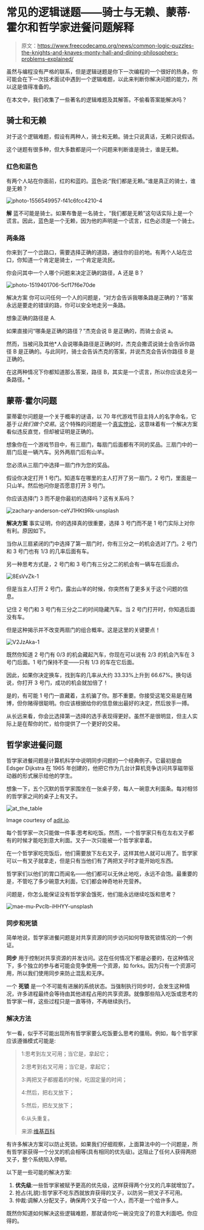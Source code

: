 # 常见的逻辑谜题——骑士与无赖、蒙蒂·霍尔和哲学家进餐问题解释

> 原文：<https://www.freecodecamp.org/news/common-logic-puzzles-the-knights-and-knaves-monty-hall-and-dining-philosophers-problems-explained/>

虽然与编程没有严格的联系，但是逻辑谜题是你下一次编程的一个很好的热身。你可能会在下一次技术面试中遇到一个逻辑难题，以此来判断你解决问题的能力，所以这是值得准备的。

在本文中，我们收集了一些著名的逻辑难题及其解答。不偷看答案能解决吗？

## 骑士和无赖

对于这个逻辑难题，假设有两种人，骑士和无赖。骑士只说真话，无赖只说假话。

这个谜题有很多种，但大多数都是问一个问题来判断谁是骑士，谁是无赖。

### 红色和蓝色

有两个人站在你面前，红的和蓝的。蓝色说:“我们都是无赖。”谁是真正的骑士，谁是无赖？

![photo-1556549957-f41c6fcc4210-4](img/447ac72308de0505d8f9d7c7aa71217b.png)

**解**
蓝不可能是骑士。如果布鲁是一名骑士，“我们都是无赖”这句话实际上是一个谎言。因此，蓝色是一个无赖，因为他的声明是一个谎言，红色必须是一个骑士。

### 两条路

你来到了一个岔路口，需要选择正确的道路，通往你的目的地。有两个人站在岔口，你知道一个肯定是骑士，一个肯定是流民。

你会问其中一个人哪个问题来决定正确的路径，A 还是 B？

![photo-1519401706-5cf17f6e70de](img/d9475ed878a34f52fb5081884a509566.png)

解决方案
你可以问任何一个人的问题是，“对方会告诉我哪条路是正确的？”答案永远是要走的错误的路，你可以安全地走另一条路。

想象正确的路径是 A.

如果直接问“哪条是正确的路径？”杰克会说 B 是正确的，而骑士会说 a。

然而，当被问及其他*人会说哪条路径是正确的时，杰克会撒谎说骑士会告诉你路径 B 是正确的。与此同时，骑士会告诉杰克的答案，并说杰克会告诉你路径 B 是正确的。

在这两种情况下你都知道那么答案，路径 B，其实是一个谎言，所以你应该走另一条路径。*

## 蒙蒂·霍尔问题

蒙蒂霍尔问题是一个关于概率的谜语，以 70 年代游戏节目主持人的名字命名，它基于*让我们做个交易*。这个特殊的问题是一个[真实悖论](https://en.wikipedia.org/wiki/Paradox)，这意味着有一个解决方案看似违反直觉，但却被证明是正确的。

想象你在一个游戏节目中，有三扇门，每扇门后面都有不同的奖品。三扇门中的一扇门后是一辆汽车。另外两扇门后有山羊。

您必须从三扇门中选择一扇门作为您的奖品。

假设你决定打开 1 号门。知道车在哪里的主人打开了另一扇门，2 号门，里面是一只山羊。然后他问你是否愿意打开 3 号门。

你应该选择门 3 而不是你最初的选择吗？这有关系吗？

![zachary-anderson-ceYJ1HKt9Rk-unsplash](img/63d821d41a6b28fd31cdeec8bad81715.png)

**解决方案**
事实证明，你的选择真的很重要，选择 3 号门而不是 1 号门实际上对你有利。原因如下。

当你从三扇紧闭的门中选择了第一扇门时，你有三分之一的机会选对了门。2 号门和 3 号门也有 1/3 的几率后面有车。

另一种思考方式是，2 号门和 3 号门有三分之二的机会有一辆车在后面*合*。

![8EsVvZk-1](img/9b63ef9104449bb05c18d8f51468d0ed.png)

但是当主人打开 2 号门，露出山羊的时候，你突然有了更多关于这个问题的信息。

记住 2 号门和 3 号门有三分之二的时间隐藏汽车。当 2 号门打开时，你知道后面没有车。

但是这种揭示并不改变两扇门的组合概率。这是这里的关键要点！

![V2JzAka-1](img/798a7837864302796c5c628bdf85bd97.png)

既然你知道 2 号门有 0/3 的机会藏起汽车，你现在可以说有 2/3 的机会汽车在 3 号门后面。1 号门保持不变——只有 1/3 的车在它后面。

因此，如果你决定换车，找到车的几率从大约 33.33%上升到 66.67%。换句话说，你打开 3 号门，成功的机会就加倍了！

是的，有可能 1 号门一直藏着，主机骗了你。那不重要。你接受这笔交易是在赌博，但你赌得很聪明。你应该根据给你的信息做出最好的决定，然后放手一搏。

从长远来看，你会比选择第一选择的选手表现得更好。虽然不是很明显，但主人实际上是在帮你的忙，给你提供了一个更好的交易。

## **哲学家进餐问题**

哲学家进餐问题是计算机科学中说明同步问题的一个经典例子。它最初是由 Edsger Dijkstra 在 1965 年创建的，他把它作为几台计算机竞争访问共享磁带驱动器的形式展示给他的学生。

想象一下，五个沉默的哲学家围坐在一张桌子旁，每人一碗意大利面条。每对相邻的哲学家之间的桌子上有叉子。

![at_the_table](img/2a067a60027ae816e5cca5005a93a716.png)

Image courtesy of [adit.io](http://adit.io/posts/2013-05-11-The-Dining-Philosophers-Problem-With-Ron-Swanson.html).

每个哲学家一次只能做一件事:思考和吃饭。然而，一个哲学家只有在左右叉子都有的时候才能吃到意大利面。叉子一次只能被一个哲学家拿着。

在一个哲学家吃完饭后，他们需要放下左右叉子，这样其他人就可以用了。哲学家可以一有叉子就拿走，但是只有当他们有了两把叉子时才能开始吃东西。

哲学家们以他们的胃口而闻名——他们都可以无休止地吃，永远不会饱。最重要的是，不管吃了多少碗意大利面，它们都会神奇地补充营养。

问题是，你怎么能保证没有哲学家会饿死，他们能永远继续吃饭和思考？

![mae-mu-Pvclb-iHHYY-unsplash](img/4615a5f0097b15e26aacd964cab3da81.png)

### 同步和死锁

简单地说，哲学家进餐问题是对共享资源的同步访问如何导致死锁情况的一个例证。

****同步**** 用于控制对共享资源的并发访问。这在任何情况下都是必要的，在这种情况下，多个独立的参与者可能会竞争使用一个资源，如 forks。因为只有一个资源可用，所以我们使用同步来防止混乱和无序。

一个 ****死锁**** 是一个不可能有进展的系统状态。当强制执行同步时，会发生这种情况，许多进程最终会等待由其他进程占用的共享资源。就像那些陷入吃饭或思考的哲学家一样，这些过程只是一直等待，不再继续执行。

### 解决方法

乍一看，似乎不可能出现所有哲学家要么吃饭要么思考的僵局。例如，每个哲学家应该遵循模式可能是:

> 1:思考到左叉可用；当它是，拿起它；
> 
> 2:思考到右叉可用；当它是，拿起它；
> 
> 3:两把叉子都握着的时候，吃固定量的时间；
> 
> 4:然后，把右叉放下；
> 
> 5:然后，把左叉放下；
> 
> 6:从头重复。
> 
> 来源:[维基百科](https://en.wikipedia.org/wiki/Dining_philosophers_problem)

有许多解决方案可以防止死锁。如果我们仔细观察，上面算法中的一个问题是，所有哲学家获得一个分叉的机会相等(具有相同的优先级)。这阻止了任何人获得两把叉子，整个系统陷入停顿。

以下是一些可能的解决方案:

1.  **优先级**:一些哲学家被赋予更高的优先级，这样获得两个分叉的几率就增加了。
2.  抢占(礼貌):哲学家不吃东西就放弃获得的叉子，以防另一把叉子不可用。
3.  仲裁:调解人分配叉子，确保两个叉子给一个人，而不是一个给许多人。

既然你知道如何解决这些逻辑难题，那就请你吃一碗没完没了的意大利面吧。你应得的。